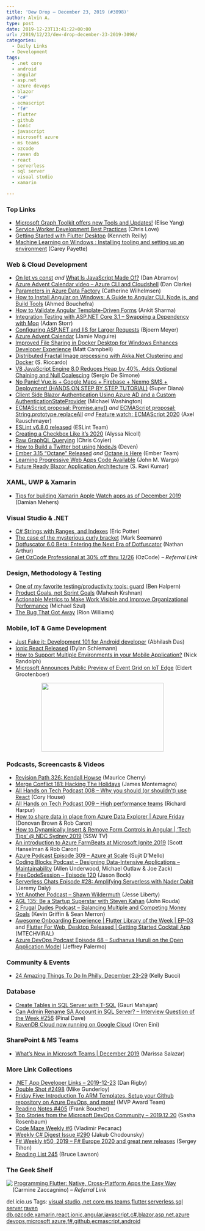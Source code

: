 ```yaml
---
title: 'Dew Drop – December 23, 2019 (#3098)'
author: Alvin A.
type: post
date: 2019-12-23T13:41:22+00:00
url: /2019/12/23/dew-drop-december-23-2019-3098/
categories:
  - Daily Links
  - Development
tags:
  - .net core
  - android
  - angular
  - asp.net
  - azure devops
  - blazor
  - 'c#'
  - ecmascript
  - 'f#'
  - flutter
  - github
  - ionic
  - javascript
  - microsoft azure
  - ms teams
  - ozcode
  - raven db
  - react
  - serverless
  - sql server
  - visual studio
  - xamarin

---
```

### <a name="top"></a>Top Links

  * <a href="https://developer.microsoft.com/en-us/graph/blogs/microsoft-graph-toolkit-offers-new-tools-and-updates/" target="_blank" rel="noopener noreferrer">Microsoft Graph Toolkit offers new Tools and Updates!</a> (Elise Yang)
  * <a href="https://love2dev.com/serviceworker/development-best-practices/" target="_blank" rel="noopener noreferrer">Service Worker Development Best Practices</a> (Chris Love)
  * <a href="https://itnext.io/getting-started-with-flutter-desktop-91e8293bafcf?source=rss-42cf31b6ca29------2" target="_blank" rel="noopener noreferrer">Getting Started with Flutter Desktop</a> (Kenneth Reilly)
  * <a href="http://codingbandit.com/blog/2019/12/20/machine-learning-on-windows-installing-tooling-and-setting-up-an-environment/" target="_blank" rel="noopener noreferrer">Machine Learning on Windows : Installing tooling and setting up an environment</a> (Carey Payette)



### <a name="web"></a>Web & Cloud Development

  * <a href="https://overreacted.io/on-let-vs-const/" target="_blank" rel="noopener noreferrer">On let vs const</a> _and_ <a href="https://overreacted.io/what-is-javascript-made-of/" target="_blank" rel="noopener noreferrer">What Is JavaScript Made Of?</a> (Dan Abramov)
  * <a href="https://www.danclarke.com/azureadventcalendar-azurecli" target="_blank" rel="noopener noreferrer">Azure Advent Calendar video &#8211; Azure CLI and Cloudshell</a> (Dan Clarke)
  * <a href="https://www.cathrinewilhelmsen.net/2019/12/20/parameters-azure-data-factory/" target="_blank" rel="noopener noreferrer">Parameters in Azure Data Factory</a> (Catherine Wilhelmsen)
  * <a href="https://www.freecodecamp.org/news/how-to-install-angular-on-windows-a-guide-to-angular-cli-node-js-and-build-tools/" target="_blank" rel="noopener noreferrer">How to Install Angular on Windows: A Guide to Angular CLI, Node.js, and Build Tools</a> (Ahmed Bouchefra)
  * <a href="https://www.freecodecamp.org/news/how-to-validate-angular-template-driven-forms/" target="_blank" rel="noopener noreferrer">How to Validate Angular Template-Driven Forms</a> (Ankit Sharma)
  * <a href="http://feedproxy.google.com/~r/WestDiscGolf/~3/Pgo6XMyf2Zo/integration-testing-with-aspnetcore-3-1-swapping-dependency-with-moq" target="_blank" rel="noopener noreferrer">Integration Testing with ASP.NET Core 3.1 &#8211; Swapping a Dependency with Moq</a> (Adam Storr)
  * <a href="https://www.textcontrol.com/blog/2019/12/20/documentviewer-configuring-aspnet-for-larger-requests/" target="_blank" rel="noopener noreferrer">Configuring ASP.NET and IIS for Larger Requests</a> (Bjoern Meyer)
  * <a href="http://www.jamiemaguire.net/index.php/2019/12/22/azure-advent-calendar/" target="_blank" rel="noopener noreferrer">Azure Advent Calendar</a> (Jamie Maguire)
  * <a href="https://www.infoq.com/news/2019/12/docker-desktop-windows-fuse/?utm_campaign=infoq_content&utm_source=infoq&utm_medium=feed&utm_term=global" target="_blank" rel="noopener noreferrer">Improved File Sharing in Docker Desktop for Windows Enhances Developer Experience</a> (Matt Campbell)
  * <a href="http://www.rickyterrell.com/?p=197" target="_blank" rel="noopener noreferrer">Distributed Fractal Image processing with Akka.Net Clustering and Docker</a> (S. Riccardo)
  * <a href="https://www.infoq.com/news/2019/12/v8-8-0-heap-reduction/?utm_campaign=infoq_content&utm_source=infoq&utm_medium=feed&utm_term=global" target="_blank" rel="noopener noreferrer">V8 JavaScript Engine 8.0 Reduces Heap by 40%, Adds Optional Chaining and Null Coalescing</a> (Sergio De Simone)
  * <a href="https://dev.to/vuevixens/no-panic-vue-js-google-maps-firebase-nexmo-sms-deployment-hands-on-step-by-step-tutorial-5g3o" target="_blank" rel="noopener noreferrer">No Panic! Vue.js + Google Maps + Firebase + Nexmo SMS + Deployment! (HANDS ON STEP BY STEP TUTORIAL)</a> (Super Diana)
  * <a href="http://blazorhelpwebsite.com/Blog/tabid/61/EntryId/4370/Client-Side-Blazor-Authentication-Using-Azure-AD-and-a-Custom-AuthenticationStateProvider.aspx" target="_blank" rel="noopener noreferrer">Client Side Blazor Authentication Using Azure AD and a Custom AuthenticationStateProvider</a> (Michael Washington)
  * <a href="http://feedproxy.google.com/~r/2ality/~3/IqsezLuzdb0/promise-any.html" target="_blank" rel="noopener noreferrer">ECMAScript proposal: Promise.any()</a> _and_ <a href="http://feedproxy.google.com/~r/2ality/~3/rkR3ZCwf1tY/string-prototype-replaceall.html" target="_blank" rel="noopener noreferrer">ECMAScript proposal: String.prototype.replaceAll</a> _and_ <a href="http://feedproxy.google.com/~r/2ality/~3/UrJsxaHODDI/ecmascript-2020.html" target="_blank" rel="noopener noreferrer">Feature watch: ECMAScript 2020</a> (Axel Rauschmayer)
  * <a href="https://eslint.org/blog/2019/12/eslint-v6.8.0-released" target="_blank" rel="noopener noreferrer">ESLint v6.8.0 released</a> (ESLint Team)
  * <a href="https://www.telerik.com/blogs/creating-a-checkbox-like-its-2020" target="_blank" rel="noopener noreferrer">Creating a Checkbox Like it’s 2020</a> (Alyssa Nicoll)
  * <a href="https://css-tricks.com/raw-graphql-querying/" target="_blank" rel="noopener noreferrer">Raw GraphQL Querying</a> (Chris Coyier)
  * <a href="https://hackernoon.com/how-to-build-a-twitter-bot-with-nodejs-8g4h3zr0?source=rss" target="_blank" rel="noopener noreferrer">How to Build a Twitter bot using NodeJs</a> (Deven)
  * <a href="https://blog.emberjs.com/2019/12/20/ember-3-15-released.html" target="_blank" rel="noopener noreferrer">Ember 3.15 &#8220;Octane&#8221; Released</a> _and_ <a href="https://blog.emberjs.com/2019/12/20/octane-is-here.html" target="_blank" rel="noopener noreferrer">Octane is Here</a> (Ember Team)
  * <a href="https://johnwargo.com/mobile-development/learning-progressive-web-apps-code-available.html" target="_blank" rel="noopener noreferrer">Learning Progressive Web Apps Code Available</a> (John M. Wargo)
  * <a href="https://www.c-sharpcorner.com/article/future-ready-blazor-application-architecture/" target="_blank" rel="noopener noreferrer">Future Ready Blazor Application Architecture</a> (S. Ravi Kumar)



### <a name="silverlight"></a>XAML, UWP & Xamarin

  * <a href="https://damian.fyi/2019/12/21/xamarin-apple-watch-apps-2019/" target="_blank" rel="noopener noreferrer">Tips for building Xamarin Apple Watch apps as of December 2019</a> (Damian Mehers)



### <a name="dotnet"></a>Visual Studio & .NET

  * <a href="http://pottereric.github.com/2019/12/21/csharp-strings-with-ranges,-and-indexes/" target="_blank" rel="noopener noreferrer">C# Strings with Ranges, and Indexes</a> (Eric Potter)
  * <a href="https://blog.ploeh.dk/2019/12/23/the-case-of-the-mysterious-curly-bracket/" target="_blank" rel="noopener noreferrer">The case of the mysterious curly bracket</a> (Mark Seemann)
  * <a href="https://www.preemptive.com/blog/article/1175-dotfuscator-6-0-beta-entering-the-next-era-of-dotfuscator/90-dotfuscator" target="_blank" rel="noopener noreferrer">Dotfuscator 6.0 Beta: Entering the Next Era of Dotfuscator</a> (Nathan Arthur)
  * <a href="https://shop.oz-code.com/Purchase#/corporate/professional?couponCode=OzCodeHolidayAlvin2019" target="_blank" rel="noopener noreferrer">Get OzCode Professional at 30% off thru 12/26</a> (OzCode) _&#8211; Referral Link_



### <a name="design"></a>Design, Methodology & Testing

  * <a href="https://dev.to/ben/one-of-my-favorite-testing-productivity-tools-guard-2o0k" target="_blank" rel="noopener noreferrer">One of my favorite testing/productivity tools: guard</a> (Ben Halpern)
  * <a href="https://www.infoq.com/articles/sprint-product-goals/?utm_campaign=infoq_content&utm_source=infoq&utm_medium=feed&utm_term=global" target="_blank" rel="noopener noreferrer">Product Goals, not Sprint Goals</a> (Mahesh Krshnan)
  * <a href="https://codepunk.io/actionable-metrics-to-make-work-visible/" target="_blank" rel="noopener noreferrer">Actionable Metrics to Make Work Visible and Improve Organizational Performance</a> (Michael Szul)
  * <a href="http://rion.io/2019/12/21/the-bug-that-got-away/" target="_blank" rel="noopener noreferrer">The Bug That Got Away</a> (Rion Williams)



### <a name="mobile"></a>Mobile, IoT & Game Development

  * <a href="https://android.jlelse.eu/just-fake-it-development-101-for-android-developer-a6b218375774?source=rss----8fca399d4de---4" target="_blank" rel="noopener noreferrer">Just Fake it: Development 101 for Android developer</a> (Abhilash Das)
  * <a href="https://www.infoq.com/news/2019/12/ionic-react-released/?utm_campaign=infoq_content&utm_source=infoq&utm_medium=feed&utm_term=global" target="_blank" rel="noopener noreferrer">Ionic React Released</a> (Dylan Schiemann)
  * <a href="http://feedproxy.google.com/~r/NicksNetTravels/~3/_xtUyTdnuXM/" target="_blank" rel="noopener noreferrer">How to Support Multiple Environments in your Mobile Application?</a> (Nick Randolph)
  * <a href="https://www.infoq.com/news/2019/12/azure-event-grid-iot-edge/?utm_campaign=infoq_content&utm_source=infoq&utm_medium=feed&utm_term=global" target="_blank" rel="noopener noreferrer">Microsoft Announces Public Preview of Event Grid on IoT Edge</a> (Eldert Grootenboer)

<a href="https://shop.oz-code.com/Purchase#/corporate/professional?couponCode=OzCodeHolidayAlvin2019" target="_blank" rel="noopener noreferrer"><img loading="lazy" decoding="async" width="320" height="180" style="margin: 0px auto 10px; border: 0px currentcolor; border-image: none; float: none; display: block; background-image: none;" src="/wp-content/uploads/2019/12/Holiday-Sale-2.gif" border="0" /></a>

### <a name="podcasts"></a>Podcasts, Screencasts & Videos

  * <a href="https://revisionpath.simplecast.com/episodes/326-kendall-howse-lZVU4xrG" target="_blank" rel="noopener noreferrer">Revision Path 326: Kendall Howse</a> (Maurice Cherry)
  * <a href="http://www.mergeconflict.fm/181" target="_blank" rel="noopener noreferrer">Merge Conflict 181: Hacking The Holidays</a> (James Montemagno)
  * <a href="https://www.pluralsight.com/blog/software-development/podcast-008-why-use-react" target="_blank" rel="noopener noreferrer">All Hands on Tech Podcast 008 &#8211; Why you should (or shouldn&#8217;t) use React</a> (Cory House)
  * <a href="https://www.pluralsight.com/blog/teams/podcast-009-high-performance-teams" target="_blank" rel="noopener noreferrer">All Hands on Tech Podcast 009 &#8211; High performance teams</a> (Richard Harpur)
  * <a href="https://channel9.msdn.com/Shows/Azure-Friday/How-to-share-data-in-place-from-Azure-Data-Explorer?WT.mc_id=DX_MVP4025064" target="_blank" rel="noopener noreferrer">How to share data in place from Azure Data Explorer | Azure Friday</a> (Donovan Brown & Rob Caron)
  * <a href="http://www.youtube.com/watch?v=pxLParAMbNw" target="_blank" rel="noopener noreferrer">How to Dynamically Insert & Remove Form Controls in Angular | &#8216;Tech Tips&#8217; @ NDC Sydney 2019</a> (SSW TV)
  * <a href="https://channel9.msdn.com/Shows/Azure-Friday/An-introduction-to-Azure-FarmBeats-at-Microsoft-Ignite-2019?WT.mc_id=DX_MVP4025064" target="_blank" rel="noopener noreferrer">An introduction to Azure FarmBeats at Microsoft Ignite 2019</a> (Scott Hanselman & Rob Caron)
  * <a href="http://azpodcast.azurewebsites.net/post/Episode-309-Azure-at-Scale" target="_blank" rel="noopener noreferrer">Azure Podcast Episode 309 &#8211; Azure at Scale</a> (Sujit D&#8217;Mello)
  * <a href="https://www.codingblocks.net/podcast/designing-data-intensive-applications-maintainability/" target="_blank" rel="noopener noreferrer">Coding Blocks Podcast &#8211; Designing Data-Intensive Applications – Maintainability</a> (Allen Underwood, Michael Outlaw & Joe Zack)
  * <a href="http://www.youtube.com/watch?v=7sBEX7PsE0U" target="_blank" rel="noopener noreferrer">FreeCodeSession &#8211; Episode 120</a> (Jason Bock)
  * <a href="https://share.transistor.fm/s/3e72e999" target="_blank" rel="noopener noreferrer">Serverless Chats Episode #28: Amplifying Serverless with Nader Dabit</a> (Jeremy Daly)
  * <a href="http://feedproxy.google.com/~r/JesseLiberty-SilverlightGeek/~3/N-l2D6-og8g/" target="_blank" rel="noopener noreferrer">Yet Another Podcast &#8211; Shawn Wildermuth</a> (Jesse Liberty)
  * <a href="https://www.ageekleader.com/agl-135-be-a-startup-superstar-with-steven-kahan/" target="_blank" rel="noopener noreferrer">AGL 135: Be a Startup Superstar with Steven Kahan</a> (John Rouda)
  * <a href="https://2frugaldudes.com/balancing-multiple-and-competing-money-goals/" target="_blank" rel="noopener noreferrer">2 Frugal Dudes Podcast &#8211; Balancing Multiple and Competing Money Goals</a> (Kevin Griffin & Sean Merron)
  * <a href="http://www.youtube.com/watch?v=R2HNppJDp2Q" target="_blank" rel="noopener noreferrer">Awesome Onboarding Experience | Flutter Library of the Week | EP-03</a> and <a href="http://www.youtube.com/watch?v=l4myDi8hiQs" target="_blank" rel="noopener noreferrer">Flutter For Web, Desktop Released | Getting Started Cocktail App</a> (MTECHVIRAL)
  * <a href="http://azuredevopspodcast.clear-measure.com/sudhanva-huruli-on-the-open-application-model-episode-68" target="_blank" rel="noopener noreferrer">Azure DevOps Podcast Episode 68 &#8211; Sudhanva Huruli on the Open Application Model</a> (Jeffrey Palermo)



### <a name="events"></a>Community & Events

  * <a href="https://www.uwishunu.com/things-to-do-in-philly-this-week/" target="_blank" rel="noopener noreferrer">24 Amazing Things To Do In Philly, December 23-29</a> (Kelly Bucci)



### <a name="sql"></a>Database

  * <a href="http://feedproxy.google.com/~r/MSSQLTips-LatestSqlServerTips/~3/hEYGVq_3zXM/" target="_blank" rel="noopener noreferrer">Create Tables in SQL Server with T-SQL</a> (Gauri Mahajan)
  * <a href="https://blog.sqlauthority.com/2019/12/22/can-admin-rename-sa-account-in-sql-server-interview-question-of-the-week-256/" target="_blank" rel="noopener noreferrer">Can Admin Rename SA Account in SQL Server? – Interview Question of the Week #256</a> (Pinal Dave)
  * <a href="http://feedproxy.google.com/~r/AyendeRahien/~3/zycSPxMleKk/ravendb-cloud-now-running-on-google-cloud" target="_blank" rel="noopener noreferrer">RavenDB Cloud now running on Google Cloud</a> (Oren Eini)



### <a name="sp"></a>SharePoint & MS Teams

  * <a href="https://techcommunity.microsoft.com/t5/Microsoft-Teams-Blog/What-s-New-in-Microsoft-Teams-December-2019/ba-p/1073279" target="_blank" rel="noopener noreferrer">What’s New in Microsoft Teams | December 2019</a> (Marissa Salazar)



### <a name="links"></a>More Link Collections

  * <a href="https://links.danrigby.com/2019/12/app-developer-links-2019-12-23/" target="_blank" rel="noopener noreferrer">.NET App Developer Links &#8211; 2019-12-23</a> (Dan Rigby)
  * <a href="https://afreshcup.com/home/2019/12/23/double-shot-2498.html" target="_blank" rel="noopener noreferrer">Double Shot #2498</a> (Mike Gunderloy)
  * <a href="https://techcommunity.microsoft.com/t5/Microsoft-MVP-Award-Program-Blog/Friday-Five-Introduction-To-ARM-Templates-Setup-your-Github/ba-p/1070894" target="_blank" rel="noopener noreferrer">Friday Five: Introduction To ARM Templates, Setup your Github repository on Azure DevOps, and more!</a> (MVP Award Team)
  * <a href="http://www.frankysnotes.com/2019/12/reading-notes-405.html" target="_blank" rel="noopener noreferrer">Reading Notes #405</a> (Frank Boucher)
  * <a href="https://devblogs.microsoft.com/devops/top-stories-from-the-microsoft-devops-community-2019-12-20/" target="_blank" rel="noopener noreferrer">Top Stories from the Microsoft DevOps Community – 2019.12.20</a> (Sasha Rosenbaum)
  * <a href="https://code-maze.com/code-maze-weekly-6/" target="_blank" rel="noopener noreferrer">Code Maze Weekly #6</a> (Vladimir Pecanac)
  * <a href="http://feedproxy.google.com/~r/digest-csharp/~3/1sN74We7JKs/290" target="_blank" rel="noopener noreferrer">Weekly C# Digest Issue #290</a> (Jakub Chodounsky)
  * <a href="https://sergeytihon.com/2019/12/21/f-weekly-50-2019-f-europe-2020-and-great-new-releases/" target="_blank" rel="noopener noreferrer">F# Weekly #50, 2019 – F# Europe 2020 and great new releases</a> (Sergey Tihon)
  * <a href="https://www.brucelawson.co.uk/2019/reading-list-245/" target="_blank" rel="noopener noreferrer">Reading List 245</a> (Bruce Lawson)



### <a name="shelf"></a>The Geek Shelf

<a href="https://www.amazon.com/Programming-Flutter-Native-Cross-Platform-Apps/dp/1680506951/?tag=amavin-20" target="_blank" rel="noopener noreferrer"><img decoding="async" align="left" style="margin: 0px 0px 10px; border: 0px currentcolor; border-image: none; float: left; display: inline; background-image: none;" src="https://m.media-amazon.com/images/I/81yHaZ-DgUL._AC_UY218_ML3_.jpg" border="0" /></a>&nbsp;<a href="https://www.amazon.com/Programming-Flutter-Native-Cross-Platform-Apps/dp/1680506951/?tag=amavin-20" target="_blank" rel="noopener noreferrer">Programming Flutter: Native, Cross-Platform Apps the Easy Way</a> (Carmine Zaccagnino) _&#8211; Referral Link_









<div class="wlWriterEditableSmartContent" id="scid:77ECF5F8-D252-44F5-B4EB-D463C5396A79:30de2b23-0a18-47ce-995a-f12a4be7aaf4" style="margin: 0px; padding: 0px; float: none; display: inline;">
  del.icio.us Tags: <a href="http://del.icio.us/popular/visual+studio" rel="tag">visual studio</a>,<a href="http://del.icio.us/popular/.net+core" rel="tag">.net core</a>,<a href="http://del.icio.us/popular/ms+teams" rel="tag">ms teams</a>,<a href="http://del.icio.us/popular/flutter" rel="tag">flutter</a>,<a href="http://del.icio.us/popular/serverless" rel="tag">serverless</a>,<a href="http://del.icio.us/popular/sql+server" rel="tag">sql server</a>,<a href="http://del.icio.us/popular/raven+db" rel="tag">raven db</a>,<a href="http://del.icio.us/popular/ozcode" rel="tag">ozcode</a>,<a href="http://del.icio.us/popular/xamarin" rel="tag">xamarin</a>,<a href="http://del.icio.us/popular/react" rel="tag">react</a>,<a href="http://del.icio.us/popular/ionic" rel="tag">ionic</a>,<a href="http://del.icio.us/popular/angular" rel="tag">angular</a>,<a href="http://del.icio.us/popular/javascript" rel="tag">javascript</a>,<a href="http://del.icio.us/popular/c%23" rel="tag">c#</a>,<a href="http://del.icio.us/popular/blazor" rel="tag">blazor</a>,<a href="http://del.icio.us/popular/asp.net" rel="tag">asp.net</a>,<a href="http://del.icio.us/popular/azure+devops" rel="tag">azure devops</a>,<a href="http://del.icio.us/popular/microsoft+azure" rel="tag">microsoft azure</a>,<a href="http://del.icio.us/popular/f%23" rel="tag">f#</a>,<a href="http://del.icio.us/popular/github" rel="tag">github</a>,<a href="http://del.icio.us/popular/ecmascript" rel="tag">ecmascript</a>,<a href="http://del.icio.us/popular/android" rel="tag">android</a>
</div>